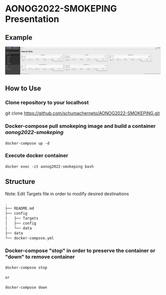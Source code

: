 # AONOG2022-SMOKEPING Presentation


## Example
![Reference Example](./example.png "Reference Example")



## How to Use

### Clone repository to your localhost

git clone https://github.com/schumacherneto/AONOG2022-SMOKEPING.git

### Docker-compose pull smokeping image and build a container *aonog2022-smokeping*

 ```
 docker-compose up -d
  ```


### Execute docker container

  ```
 docker exec -it aonog2022-smokeping bash
  ```

## Structure
Note: Edit Targets file in order to modify desired destinations
  ```
.
├── README.md
├── config
│   ├── Targets
│   ├── config
│   └── data
├── data
└── docker-compose.yml
  ```



### Docker-compose "stop" in order to preserve the container or "down" to remove container 

 ```
 docker-compose stop 

or

 docker-compose down
  ```

